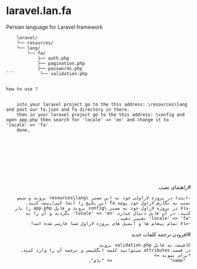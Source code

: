 # laravel.lan.fa
Persian language for Laravel framework
```text
    laravel/
    └── resources/
    └── lang/
        └── fa/
            ├── auth.php
            ├── pagination.php
            ├── passwords.php
```          └── validation.php
            
            
how to use ?    


    into your laravel project go to the this address: \resources\lang and past our fa.json and fa directory in there.
    then in your laravel project go to the this address: \config and open app.php then search for 'locale' => 'en' and change it to 'locale' => 'fa'
    done.







                
                
```             
  <div dir="rtl">

#راهنمای نصب                                     



    -ابتدا در پروژه لاراولی خود به این مسیر \resources\lang بروید و سپس نسبت به نگارش لاراول خود پوشه fa این پکیج را آنجا کپی/پیست کنید.
    -حالا در پروژه لاراول خود به مسیر \config بروید و فایل app.php را باز کنید. در آن فایل دنبال عبارت 'locale' => 'en' بگردید و آن را به 'locale' => 'fa' تغییر دهید.
    -حالا تمام پیغام ها و ایمیل های پروژه لاراول شما فارسی شده است!
    
    
    
#افزودن ترجمه کلمات جدید



    کافیست به فایل validation.php بروید 
    در قسمت attributes میتوانید کلمه انگلیسی و ترجمه آن را وارد کنید. 
    *برای نمونه => 
      "name"                      => "نام",

</div>


